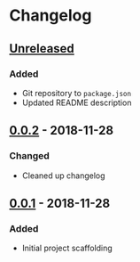 # Changelog

## [Unreleased][]

### Added

- Git repository to `package.json`
- Updated README description

## [0.0.2][] - 2018-11-28

### Changed

- Cleaned up changelog

## [0.0.1][] - 2018-11-28

### Added

- Initial project scaffolding

[Unreleased]: https://github.com/rawphp/clean-aws/compare/v0.0.2...HEAD
[0.0.2]: https://github.com/rawphp/clean-aws/compare/v0.0.1...v0.0.2
[0.0.1]: https://github.com/rawphp/clean-aws/tree/v0.0.1
